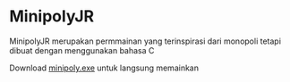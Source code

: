 # MinipolyJR

MinipolyJR merupakan permmainan yang terinspirasi dari monopoli tetapi dibuat dengan menggunakan bahasa C

Download [minipoly.exe](https://github.com/jovanshelomo/MinipolyJR/raw/main/minipoly.exe) untuk langsung memainkan

